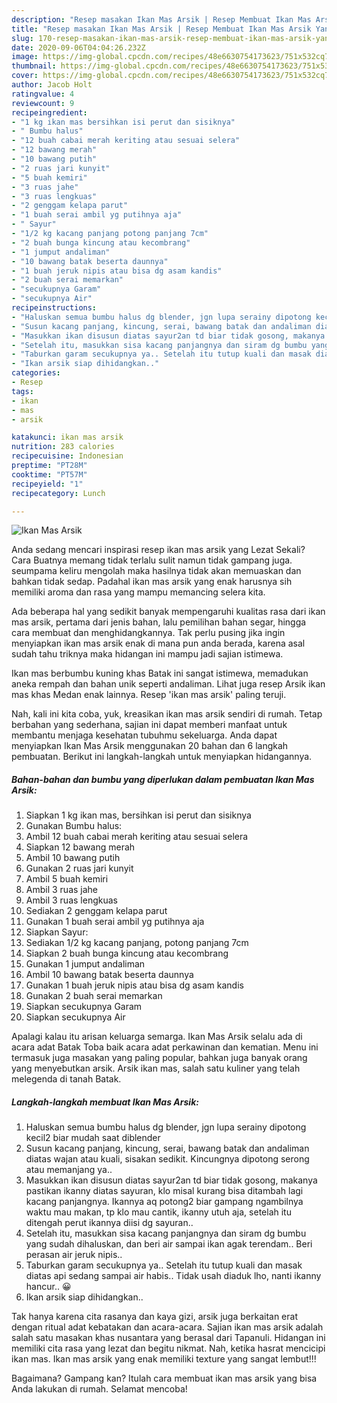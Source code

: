 ```yaml
---
description: "Resep masakan Ikan Mas Arsik | Resep Membuat Ikan Mas Arsik Yang Bikin Ngiler"
title: "Resep masakan Ikan Mas Arsik | Resep Membuat Ikan Mas Arsik Yang Bikin Ngiler"
slug: 170-resep-masakan-ikan-mas-arsik-resep-membuat-ikan-mas-arsik-yang-bikin-ngiler
date: 2020-09-06T04:04:26.232Z
image: https://img-global.cpcdn.com/recipes/48e6630754173623/751x532cq70/ikan-mas-arsik-foto-resep-utama.jpg
thumbnail: https://img-global.cpcdn.com/recipes/48e6630754173623/751x532cq70/ikan-mas-arsik-foto-resep-utama.jpg
cover: https://img-global.cpcdn.com/recipes/48e6630754173623/751x532cq70/ikan-mas-arsik-foto-resep-utama.jpg
author: Jacob Holt
ratingvalue: 4
reviewcount: 9
recipeingredient:
- "1 kg ikan mas bersihkan isi perut dan sisiknya"
- " Bumbu halus"
- "12 buah cabai merah keriting atau sesuai selera"
- "12 bawang merah"
- "10 bawang putih"
- "2 ruas jari kunyit"
- "5 buah kemiri"
- "3 ruas jahe"
- "3 ruas lengkuas"
- "2 genggam kelapa parut"
- "1 buah serai ambil yg putihnya aja"
- " Sayur"
- "1/2 kg kacang panjang potong panjang 7cm"
- "2 buah bunga kincung atau kecombrang"
- "1 jumput andaliman"
- "10 bawang batak beserta daunnya"
- "1 buah jeruk nipis atau bisa dg asam kandis"
- "2 buah serai memarkan"
- "secukupnya Garam"
- "secukupnya Air"
recipeinstructions:
- "Haluskan semua bumbu halus dg blender, jgn lupa serainy dipotong kecil2 biar mudah saat diblender"
- "Susun kacang panjang, kincung, serai, bawang batak dan andaliman diatas wajan atau kuali, sisakan sedikit. Kincungnya dipotong serong atau memanjang ya.."
- "Masukkan ikan disusun diatas sayur2an td biar tidak gosong, makanya pastikan ikanny diatas sayuran, klo misal kurang bisa ditambah lagi kacang panjangnya. Ikannya aq potong2 biar gampang ngambilnya waktu mau makan, tp klo mau cantik, ikanny utuh aja, setelah itu ditengah perut ikannya diisi dg sayuran.."
- "Setelah itu, masukkan sisa kacang panjangnya dan siram dg bumbu yang sudah dihaluskan, dan beri air sampai ikan agak terendam.. Beri perasan air jeruk nipis.."
- "Taburkan garam secukupnya ya.. Setelah itu tutup kuali dan masak diatas api sedang sampai air habis.. Tidak usah diaduk lho, nanti ikanny hancur.. 😀"
- "Ikan arsik siap dihidangkan.."
categories:
- Resep
tags:
- ikan
- mas
- arsik

katakunci: ikan mas arsik 
nutrition: 283 calories
recipecuisine: Indonesian
preptime: "PT28M"
cooktime: "PT57M"
recipeyield: "1"
recipecategory: Lunch

---
```



![Ikan Mas Arsik](https://img-global.cpcdn.com/recipes/48e6630754173623/751x532cq70/ikan-mas-arsik-foto-resep-utama.jpg)

Anda sedang mencari inspirasi resep ikan mas arsik yang Lezat Sekali? Cara Buatnya memang tidak terlalu sulit namun tidak gampang juga. seumpama keliru mengolah maka hasilnya tidak akan memuaskan dan bahkan tidak sedap. Padahal ikan mas arsik yang enak harusnya sih memiliki aroma dan rasa yang mampu memancing selera kita.

Ada beberapa hal yang sedikit banyak mempengaruhi kualitas rasa dari ikan mas arsik, pertama dari jenis bahan, lalu pemilihan bahan segar, hingga cara membuat dan menghidangkannya. Tak perlu pusing jika ingin menyiapkan ikan mas arsik enak di mana pun anda berada, karena asal sudah tahu triknya maka hidangan ini mampu jadi sajian istimewa.

Ikan mas berbumbu kuning khas Batak ini sangat istimewa, memadukan aneka rempah dan bahan unik seperti andaliman. Lihat juga resep Arsik ikan mas khas Medan enak lainnya. Resep &#39;ikan mas arsik&#39; paling teruji.


Nah, kali ini kita coba, yuk, kreasikan ikan mas arsik sendiri di rumah. Tetap berbahan yang sederhana, sajian ini dapat memberi manfaat untuk membantu menjaga kesehatan tubuhmu sekeluarga. Anda dapat menyiapkan Ikan Mas Arsik menggunakan 20 bahan dan 6 langkah pembuatan. Berikut ini langkah-langkah untuk menyiapkan hidangannya.

<!--inarticleads1-->

##### Bahan-bahan dan bumbu yang diperlukan dalam pembuatan Ikan Mas Arsik:

1. Siapkan 1 kg ikan mas, bersihkan isi perut dan sisiknya
1. Gunakan  Bumbu halus:
1. Ambil 12 buah cabai merah keriting atau sesuai selera
1. Siapkan 12 bawang merah
1. Ambil 10 bawang putih
1. Gunakan 2 ruas jari kunyit
1. Ambil 5 buah kemiri
1. Ambil 3 ruas jahe
1. Ambil 3 ruas lengkuas
1. Sediakan 2 genggam kelapa parut
1. Gunakan 1 buah serai ambil yg putihnya aja
1. Siapkan  Sayur:
1. Sediakan 1/2 kg kacang panjang, potong panjang 7cm
1. Siapkan 2 buah bunga kincung atau kecombrang
1. Gunakan 1 jumput andaliman
1. Ambil 10 bawang batak beserta daunnya
1. Gunakan 1 buah jeruk nipis atau bisa dg asam kandis
1. Gunakan 2 buah serai memarkan
1. Siapkan secukupnya Garam
1. Siapkan secukupnya Air


Apalagi kalau itu arisan keluarga semarga. Ikan Mas Arsik selalu ada di acara adat Batak Toba baik acara adat perkawinan dan kematian. Menu ini termasuk juga masakan yang paling popular, bahkan juga banyak orang yang menyebutkan arsik. Arsik ikan mas, salah satu kuliner yang telah melegenda di tanah Batak. 

<!--inarticleads2-->

##### Langkah-langkah membuat Ikan Mas Arsik:

1. Haluskan semua bumbu halus dg blender, jgn lupa serainy dipotong kecil2 biar mudah saat diblender
1. Susun kacang panjang, kincung, serai, bawang batak dan andaliman diatas wajan atau kuali, sisakan sedikit. Kincungnya dipotong serong atau memanjang ya..
1. Masukkan ikan disusun diatas sayur2an td biar tidak gosong, makanya pastikan ikanny diatas sayuran, klo misal kurang bisa ditambah lagi kacang panjangnya. Ikannya aq potong2 biar gampang ngambilnya waktu mau makan, tp klo mau cantik, ikanny utuh aja, setelah itu ditengah perut ikannya diisi dg sayuran..
1. Setelah itu, masukkan sisa kacang panjangnya dan siram dg bumbu yang sudah dihaluskan, dan beri air sampai ikan agak terendam.. Beri perasan air jeruk nipis..
1. Taburkan garam secukupnya ya.. Setelah itu tutup kuali dan masak diatas api sedang sampai air habis.. Tidak usah diaduk lho, nanti ikanny hancur.. 😀
1. Ikan arsik siap dihidangkan..


Tak hanya karena cita rasanya dan kaya gizi, arsik juga berkaitan erat dengan ritual adat kebatakan dan acara-acara. Sajian ikan mas arsik adalah salah satu masakan khas nusantara yang berasal dari Tapanuli. Hidangan ini memiliki cita rasa yang lezat dan begitu nikmat. Nah, ketika hasrat mencicipi ikan mas. Ikan mas arsik yang enak memiliki texture yang sangat lembut!!! 

Bagaimana? Gampang kan? Itulah cara membuat ikan mas arsik yang bisa Anda lakukan di rumah. Selamat mencoba!
